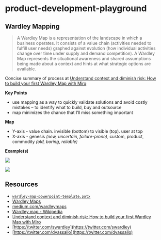 # product-development-playground

## Wardley Mapping

> A Wardley Map is a representation of the landscape in which a business operates. It consists of a value chain (activities needed to fulfill user needs) graphed against evolution (how individual activities change over time under supply and demand competition). A Wardley Map represents the situational awareness and shared assumptions being made about a context and hints at what strategic options are available.

Concise summary of process at [Understand context and diminish risk: How to build your first Wardley Map with Miro](https://miro.com/blog/wardley-maps-whiteboard-canvas/)

**Key Points**

* use mapping as a way to quickly validate solutions and avoid costly mistakes – to identify what to build, buy and outsource
* map minimizes the chance that I’ll miss something important

**Map**

* Y-axis - value chain.  invisible (bottom) to visible (top). user at top
* X-axis - genesis *(new, uncertain, failure-prone)*, custom, product, commodity *(old, boring, reliable)*


**Example(s)**

[![](https://www.evernote.com/l/AAHKZEoc9DBFQbWw6fF5n1TSdpFIjK-b_VgB/image.png)](https://miro.com/blog/wardley-maps-whiteboard-canvas/)

![](https://www.evernote.com/l/AAG_M8vz3yRILIqMp5kllpNqz2Y7tVkmLlUB/image.png)

## Resources

* [`wardley-map-powerpoint-template.potx`](wardley-map-powerpoint-template.potx)
* [Wardley Maps](https://wardley-maps-community.github.io/awesome-wardley-maps/)
* [medium.com/wardleymaps](https://medium.com/wardleymaps)
* [Wardley map - Wikipedia](https://en.wikipedia.org/wiki/Wardley_map)
* [Understand context and diminish risk: How to build your first Wardley Map with Miro](https://miro.com/blog/wardley-maps-whiteboard-canvas/)
* [https://twitter.com/swardley](https://twitter.com/swardley)
* [https://twitter.com/dvassallo](https://twitter.com/dvassallo)